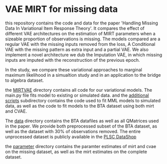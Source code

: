 # VAE MIRT for missing data
this repository contains the code and data for the paper 'Handling Missing Data In Variational Item Response Theory'. It compares the effect of different VAE architectures on the estimation of MIRT parameters when a sizeable proportion of observations is missing. The models compared are a regular VAE with the missing inputs removed from the loss, A Conditional VAE with the missing pattern as extra input and a partial VAE. We also implement a novel architecture we dub the Imputation VAE, in which missing inputs are imputed with the reconstruction of the previous epoch. 

In the study, we compare these variational approaches to marginal maximum likelihood in a simualtion study and in an application to the bridge to algebra dataset. 

the [MIRTVAE](MIRTVAE/) directory contains all code for our variational models. The main.py file fits model to existing or simulated data. and the [additional scripts](MIRTVAE/additional_scripts) subdirectory contains the code used to fit MML models to simulated data, as well as the code to fit models to the BTA dataset using both mirt and CVAE. 

The [data](data/) directory contains the BTA datafiles as well as all QMatrices used in the paper. We provide both preprocessed subset of the BTA dataset, as well as the dataset with 30% of observations removed. The entire unprocessed dataset is publicly available in the [PLSC DataShop]([data/](https://pslcdatashop.web.cmu.edu/DatasetInfo?datasetId=4524))

the [parameter](parameters) directory contains the paramter estimates of mirt and cvae on the missing dataset, as well as the mirt estimates on the complete dataset. 
